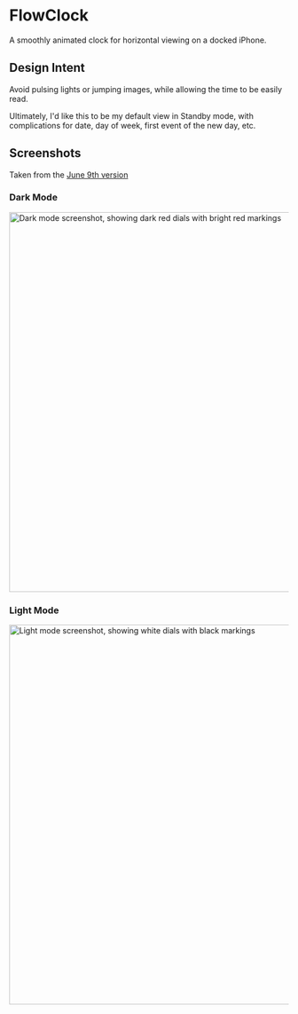 # FlowClock

A smoothly animated clock for horizontal viewing on a docked iPhone.

## Design Intent

Avoid pulsing lights or jumping images, while allowing the time
to be easily read.

Ultimately, I'd like this to be my default view in Standby mode, with
complications for date, day of week, first event of the new day, etc.

## Screenshots

Taken from the [June 9th version](https://github.com/jacobrose/flowclock/commit/069cffeac703519b8772cc3b44c5181890401a15)

### Dark Mode
<img width="685" alt="Dark mode screenshot, showing dark red dials with bright red markings" src="https://github.com/user-attachments/assets/7bdda686-81d8-4d32-9da5-6fb0b949eb78" />


### Light Mode
<img width="685" alt="Light mode screenshot, showing white dials with black markings" src="https://github.com/user-attachments/assets/e3761e36-1a6d-45ee-a7b3-53a997fbd1ba" />

